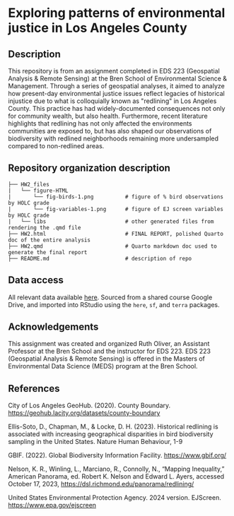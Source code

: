 # Exploring patterns of environmental justice in Los Angeles County

## Description
This repository is from an assignment completed in EDS 223 (Geospatial Analysis & Remote Sensing) at the Bren School of Environmental Science & Management. Through a series of geospatial analyses, it aimed to analyze how present-day environmental justice issues reflect legacies of historical injustice due to what is colloquially known as "redlining" in Los Angeles County. This practice has had widely-documented consequences not only for community wealth, but also health. Furthermore, recent literature highlights that redlining has not only affected the environments communities are exposed to, but has also shaped our observations of biodiversity with redlined neighborhoods remaining more undersampled compared to non-redlined areas.

## Repository organization description
```
├── HW2_files
|   └── figure-HTML
|       └── fig-birds-1.png          # figure of % bird observations by HOLC grade
|       └── fig-variables-1.png      # figure of EJ screen variables by HOLC grade
|   └── libs                         # other generated files from rendering the .qmd file
├── HW2.html                         # FINAL REPORT, polished Quarto doc of the entire analysis
├── HW2.qmd                          # Quarto markdown doc used to generate the final report
├── README.md                        # description of repo
```

## Data access
All relevant data available [here](https://drive.google.com/file/d/14CauXFZkVh_6z2Euq0m1Sq1kHQ31fiMk/view?usp=drive_link). Sourced from a shared course Google Drive, and imported into RStudio using the `here`, `sf`, and `terra` packages. 

## Acknowledgements 
This assignment was created and organized Ruth Oliver, an Assistant Professor at the Bren School and the instructor for EDS 223. EDS 223 (Geospatial Analysis & Remote Sensing) is offered in the Masters of Environmental Data Science (MEDS) program at the Bren School. 

## References 
City of Los Angeles GeoHub. (2020). County Boundary. <https://geohub.lacity.org/datasets/county-boundary>

Ellis-Soto, D., Chapman, M., & Locke, D. H. (2023). Historical redlining is associated with increasing geographical disparities in bird biodiversity sampling in the United States. Nature Human Behaviour, 1-9

GBIF. (2022). Global Biodiversity Information Facility. <https://www.gbif.org/>

Nelson, K. R., Winling, L., Marciano, R., Connolly, N., “Mapping Inequality,” American Panorama, ed. Robert K. Nelson and Edward L. Ayers, accessed October 17, 2023, <https://dsl.richmond.edu/panorama/redlining/>

United States Environmental Protection Agency. 2024 version. EJScreen. <https://www.epa.gov/ejscreen>
